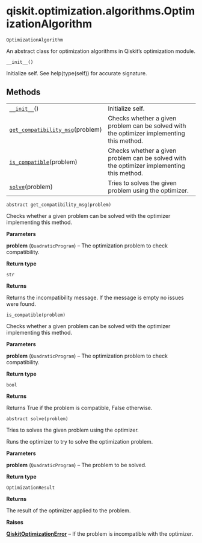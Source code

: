 <span id="qiskit-optimization-algorithms-optimizationalgorithm" />

# qiskit.optimization.algorithms.OptimizationAlgorithm

<span id="undefined" />

`OptimizationAlgorithm`

An abstract class for optimization algorithms in Qiskit’s optimization module.

<span id="undefined" />

`__init__()`

Initialize self. See help(type(self)) for accurate signature.

## Methods

|                                                                                                                                                                                              |                                                                                           |
| -------------------------------------------------------------------------------------------------------------------------------------------------------------------------------------------- | ----------------------------------------------------------------------------------------- |
| [`__init__`](#qiskit.optimization.algorithms.OptimizationAlgorithm.__init__ "qiskit.optimization.algorithms.OptimizationAlgorithm.__init__")()                                               | Initialize self.                                                                          |
| [`get_compatibility_msg`](#qiskit.optimization.algorithms.OptimizationAlgorithm.get_compatibility_msg "qiskit.optimization.algorithms.OptimizationAlgorithm.get_compatibility_msg")(problem) | Checks whether a given problem can be solved with the optimizer implementing this method. |
| [`is_compatible`](#qiskit.optimization.algorithms.OptimizationAlgorithm.is_compatible "qiskit.optimization.algorithms.OptimizationAlgorithm.is_compatible")(problem)                         | Checks whether a given problem can be solved with the optimizer implementing this method. |
| [`solve`](#qiskit.optimization.algorithms.OptimizationAlgorithm.solve "qiskit.optimization.algorithms.OptimizationAlgorithm.solve")(problem)                                                 | Tries to solves the given problem using the optimizer.                                    |

<span id="undefined" />

`abstract get_compatibility_msg(problem)`

Checks whether a given problem can be solved with the optimizer implementing this method.

**Parameters**

**problem** (`QuadraticProgram`) – The optimization problem to check compatibility.

**Return type**

`str`

**Returns**

Returns the incompatibility message. If the message is empty no issues were found.

<span id="undefined" />

`is_compatible(problem)`

Checks whether a given problem can be solved with the optimizer implementing this method.

**Parameters**

**problem** (`QuadraticProgram`) – The optimization problem to check compatibility.

**Return type**

`bool`

**Returns**

Returns True if the problem is compatible, False otherwise.

<span id="undefined" />

`abstract solve(problem)`

Tries to solves the given problem using the optimizer.

Runs the optimizer to try to solve the optimization problem.

**Parameters**

**problem** (`QuadraticProgram`) – The problem to be solved.

**Return type**

`OptimizationResult`

**Returns**

The result of the optimizer applied to the problem.

**Raises**

[**QiskitOptimizationError**](qiskit.optimization.QiskitOptimizationError#qiskit.optimization.QiskitOptimizationError "qiskit.optimization.QiskitOptimizationError") – If the problem is incompatible with the optimizer.
